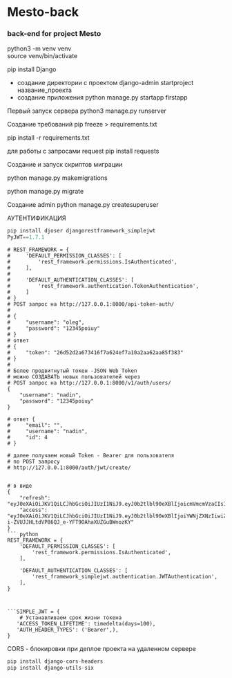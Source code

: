 # Mesto-back
### back-end for project Mesto

python3 -m venv venv  
source venv/bin/activate 

pip install Django

- создание директории с проектом
django-admin startproject название_проекта 
- создание приложения
python manage.py startapp firstapp

Первый запуск сервера
python3 manage.py runserver


Создание требований
 pip freeze > requirements.txt 

pip install -r requirements.txt

для работы с запросами request 
pip install requests


Создание и запуск скриптов миграции

python manage.py makemigrations <APPS>

python manage.py migrate <APPS>

Создание admin
python manage.py createsuperuser

АУТЕНТИФИКАЦИЯ

```python
pip install djoser djangorestframework_simplejwt 
PyJWT==1.7.1 
```
```
# REST_FRAMEWORK = {
#     'DEFAULT_PERMISSION_CLASSES': [
#         'rest_framework.permissions.IsAuthenticated',
#     ],
#
#     'DEFAULT_AUTHENTICATION_CLASSES': [
#         'rest_framework.authentication.TokenAuthentication',
#     ]
# }
# POST запрос на http://127.0.0.1:8000/api-token-auth/
#
# {
#     "username": "oleg",
#     "password": "12345poiuy"
# }
# ответ
# {
#     "token": "26d52d2a673416f7a624ef7a10a2aa62aa85f383"
# }
#
# Более продвитнутый токен -JSON Web Token
# можно СОЗДАВАТЬ новых пользователей через
# POST запрос на http://127.0.0.1:8000/v1/auth/users/
{
    "username": "nadin",
    "password": "12345poiuy"
}

# ответ {
#     "email": "",
#     "username": "nadin",
#     "id": 4
# }

# далее получаем новый Token - Bearer для пользователя
# по POST запросу
# http://127.0.0.1:8000/auth/jwt/create/


# в виде
{
    "refresh": "eyJ0eXAiOiJKV1QiLCJhbGciOiJIUzI1NiJ9.eyJ0b2tlbl90eXBlIjoicmVmcmVzaCIsImV4cCI6MTY1ODY3MzkxOCwianRpIjoiZmM2Y2RmMjhmNzdjNGM5ZTg1ZjUxMGYxMDA5NTY1YzMiLCJ1c2VyX2lkIjo0fQ.bjuUT3ONyyU7smsNQKYEjRexL6NWu6tQuL853r7ZuVQ",
    "access": "eyJ0eXAiOiJKV1QiLCJhbGciOiJIUzI1NiJ9.eyJ0b2tlbl90eXBlIjoiYWNjZXNzIiwiZXhwIjoxNjY3MjI3NTE4LCJqdGkiOiI1NjNhOWZiZmFkYjA0MjQ3ODM2ZGUzODdiZjBmNGM5OSIsInVzZXJfaWQiOjR9.g2-i-ZVUJJHLtdVP86QJ_e-YFT9OAhaXUZGuBWnozKY"
}
``` python
REST_FRAMEWORK = {
    'DEFAULT_PERMISSION_CLASSES': [
        'rest_framework.permissions.IsAuthenticated',
    ],

    'DEFAULT_AUTHENTICATION_CLASSES': [
        'rest_framework_simplejwt.authentication.JWTAuthentication',
    ],
}
```
#
```
```SIMPLE_JWT = {
    # Устанавливаем срок жизни токена
   'ACCESS_TOKEN_LIFETIME': timedelta(days=100),
   'AUTH_HEADER_TYPES': ('Bearer',),
}
```
CORS - блокировки при деплое проекта на удаленном сервере
```python
pip install django-cors-headers
pip install django-utils-six
```

